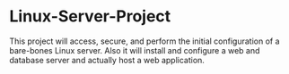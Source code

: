 # Linux-Server-Project
This project will access, secure, and perform the initial configuration of a bare-bones Linux server.  Also it will install and configure a web and database server and actually host a web application.
